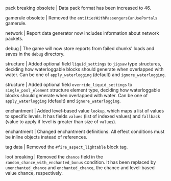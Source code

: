 pack breaking obsolete | Data pack format has been increased to 46.

gamerule obsolete | Removed the `entitiesWithPassengersCanUsePortals` gamerule.

network | Report data generator now includes information about network packets.

debug | The game will now store reports from failed chunks' loads and saves in the `debug` directory.

structure | Added optional field `liquid_settings` to `jigsaw` type structures, deciding how waterloggable blocks should generate when overlapped with water. Can be one of `apply_waterlogging` (default) and `ignore_waterlogging`.

structure | Added optional field `override_liquid_settings` to `single_pool_element` structure element type, deciding how waterloggable blocks should generate when overlapped with water. Can be one of `apply_waterlogging` (default) and `ignore_waterlogging`.

enchantment | Added level-based value `lookup`, which maps a list of values to specific levels. It has fields `values` (list of indexed values) and `fallback` (value to apply if level is greater than size of `values`).

enchantment | Changed enchantment definitions. All effect conditions must be inline objects instead of references.

tag data | Removed the `#fire_aspect_lightable` block tag.

loot breaking | Removed the `chance` field in the `random_chance_with_enchanted_bonus` condition. It has been replaced by `unenchanted_chance` and `enchanted_chance`, the chance and level-based value chance, respectively.
